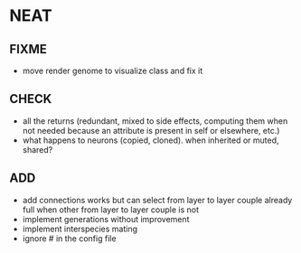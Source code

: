 # NEAT

## FIXME

- move render genome to visualize class and fix it

## CHECK

- all the returns (redundant, mixed to side effects, computing them when not needed because an attribute is present in self or elsewhere, etc.)
- what happens to neurons (copied, cloned). when inherited or muted, shared?

## ADD

- add connections works but can select from layer to layer couple already full when other from layer to layer couple is not
- implement generations without improvement
- implement interspecies mating
- ignore # in the config file
